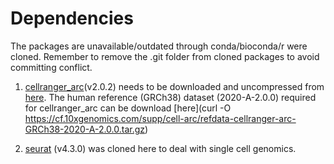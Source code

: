 
# Dependencies

The packages are unavailable/outdated through conda/bioconda/r were cloned. Remember to remove the .git folder from cloned packages to avoid committing conflict.  

1. [cellranger_arc](https://support.10xgenomics.com/single-cell-multiome-atac-gex/software/pipelines/latest/what-is-cell-ranger-arc)(v2.0.2) needs to be downloaded and uncompressed from [here](https://support.10xgenomics.com/single-cell-multiome-atac-gex/software/downloads/latest). The human reference (GRCh38) dataset (2020-A-2.0.0) required for cellranger_arc can be download [here](curl -O https://cf.10xgenomics.com/supp/cell-arc/refdata-cellranger-arc-GRCh38-2020-A-2.0.0.tar.gz)  

2. [seurat](https://github.com/satijalab/seurat) (v4.3.0) was cloned here to deal with single cell genomics.  

